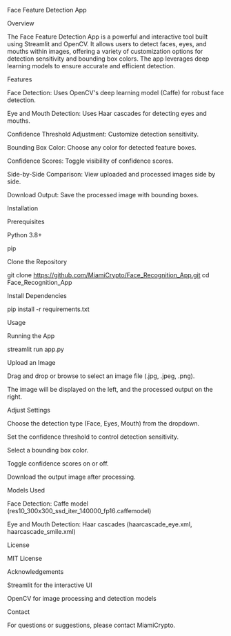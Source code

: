 Face Feature Detection App

Overview

The Face Feature Detection App is a powerful and interactive tool built using Streamlit and OpenCV. It allows users to detect faces, eyes, and mouths within images, offering a variety of customization options for detection sensitivity and bounding box colors. The app leverages deep learning models to ensure accurate and efficient detection.

Features

Face Detection: Uses OpenCV's deep learning model (Caffe) for robust face detection.

Eye and Mouth Detection: Uses Haar cascades for detecting eyes and mouths.

Confidence Threshold Adjustment: Customize detection sensitivity.

Bounding Box Color: Choose any color for detected feature boxes.

Confidence Scores: Toggle visibility of confidence scores.

Side-by-Side Comparison: View uploaded and processed images side by side.

Download Output: Save the processed image with bounding boxes.

Installation

Prerequisites

Python 3.8+

pip

Clone the Repository

git clone https://github.com/MiamiCrypto/Face_Recognition_App.git
cd Face_Recognition_App

Install Dependencies

pip install -r requirements.txt

Usage

Running the App

streamlit run app.py

Upload an Image

Drag and drop or browse to select an image file (.jpg, .jpeg, .png).

The image will be displayed on the left, and the processed output on the right.

Adjust Settings

Choose the detection type (Face, Eyes, Mouth) from the dropdown.

Set the confidence threshold to control detection sensitivity.

Select a bounding box color.

Toggle confidence scores on or off.

Download the output image after processing.

Models Used

Face Detection: Caffe model (res10_300x300_ssd_iter_140000_fp16.caffemodel)

Eye and Mouth Detection: Haar cascades (haarcascade_eye.xml, haarcascade_smile.xml)

License

MIT License

Acknowledgements

Streamlit for the interactive UI

OpenCV for image processing and detection models

Contact

For questions or suggestions, please contact MiamiCrypto.
